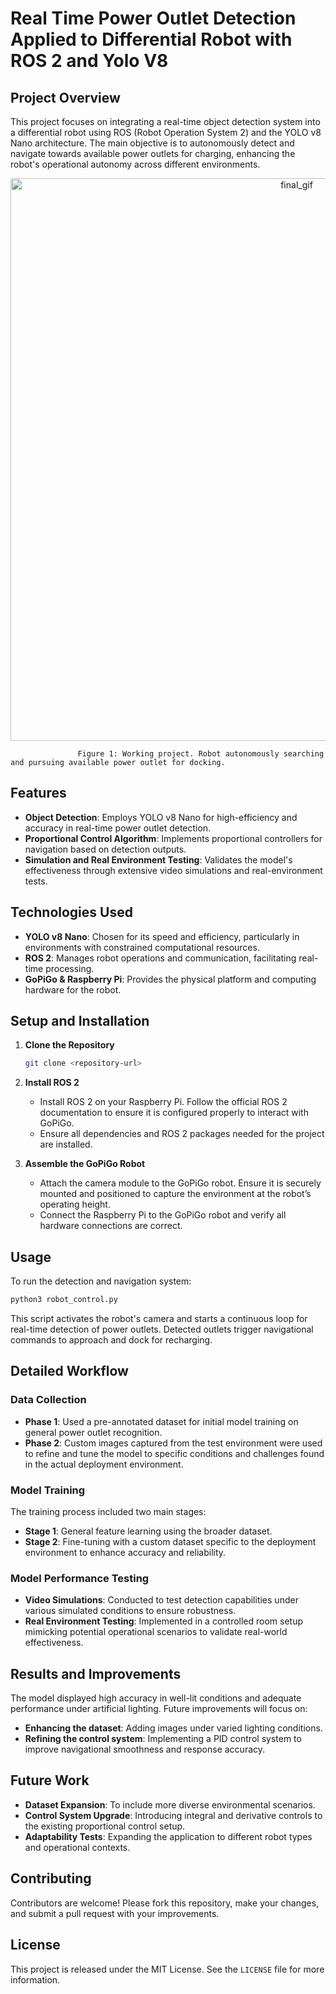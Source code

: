 # Real Time Power Outlet Detection Applied to Differential Robot with ROS 2 and Yolo V8

## Project Overview
This project focuses on integrating a real-time object detection system into a differential robot using ROS (Robot Operation System 2) and the YOLO v8 Nano architecture. The main objective is to autonomously detect and navigate towards available power outlets for charging, enhancing the robot's operational autonomy across different environments.

<p align="center">
<img src="https://github.com/mateusctelles/Power-Outlet-Docking-Robot/blob/main/media/OutletSeekr_480.gif?raw=true" alt="final_gif" width="900"/>

                   Figure 1: Working project. Robot autonomously searching and pursuing available power outlet for docking.
</p>

## Features
- **Object Detection**: Employs YOLO v8 Nano for high-efficiency and accuracy in real-time power outlet detection.
- **Proportional Control Algorithm**: Implements proportional controllers for navigation based on detection outputs.
- **Simulation and Real Environment Testing**: Validates the model's effectiveness through extensive video simulations and real-environment tests.

## Technologies Used
- **YOLO v8 Nano**: Chosen for its speed and efficiency, particularly in environments with constrained computational resources.
- **ROS 2**: Manages robot operations and communication, facilitating real-time processing.
- **GoPiGo & Raspberry Pi**: Provides the physical platform and computing hardware for the robot.

## Setup and Installation
1. **Clone the Repository**
   ```bash
   git clone <repository-url>
2. **Install ROS 2**
   - Install ROS 2 on your Raspberry Pi. Follow the official ROS 2 documentation to ensure it is configured properly to interact with GoPiGo.
   - Ensure all dependencies and ROS 2 packages needed for the project are installed.

3. **Assemble the GoPiGo Robot**
   - Attach the camera module to the GoPiGo robot. Ensure it is securely mounted and positioned to capture the environment at the robot’s operating height.
   - Connect the Raspberry Pi to the GoPiGo robot and verify all hardware connections are correct.

## Usage
To run the detection and navigation system:
```bash
python3 robot_control.py
```
This script activates the robot's camera and starts a continuous loop for real-time detection of power outlets. Detected outlets trigger navigational commands to approach and dock for recharging.

## Detailed Workflow

### Data Collection
- **Phase 1**: Used a pre-annotated dataset for initial model training on general power outlet recognition.
- **Phase 2**: Custom images captured from the test environment were used to refine and tune the model to specific conditions and challenges found in the actual deployment environment.

### Model Training
The training process included two main stages:
- **Stage 1**: General feature learning using the broader dataset.
- **Stage 2**: Fine-tuning with a custom dataset specific to the deployment environment to enhance accuracy and reliability.

### Model Performance Testing
- **Video Simulations**: Conducted to test detection capabilities under various simulated conditions to ensure robustness.
- **Real Environment Testing**: Implemented in a controlled room setup mimicking potential operational scenarios to validate real-world effectiveness.

## Results and Improvements
The model displayed high accuracy in well-lit conditions and adequate performance under artificial lighting. Future improvements will focus on:
- **Enhancing the dataset**: Adding images under varied lighting conditions.
- **Refining the control system**: Implementing a PID control system to improve navigational smoothness and response accuracy.

## Future Work
- **Dataset Expansion**: To include more diverse environmental scenarios.
- **Control System Upgrade**: Introducing integral and derivative controls to the existing proportional control setup.
- **Adaptability Tests**: Expanding the application to different robot types and operational contexts.

## Contributing
Contributors are welcome! Please fork this repository, make your changes, and submit a pull request with your improvements.

## License
This project is released under the MIT License. See the `LICENSE` file for more information.
